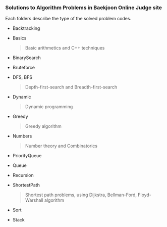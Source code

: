### Solutions to Algorithm Problems in Baekjoon Online Judge site

Each folders describe the type of the solved problem codes.

* Backtracking
* Basics

  > Basic arithmetics and C++ techniques
* BinarySearch
* Bruteforce
* DFS, BFS

  > Depth-first-search and Breadth-first-search
* Dynamic

  > Dynamic programming
* Greedy

  > Greedy algorithm
* Numbers

  >  Number theory and Combinatorics
* PriorityQueue
* Queue
* Recursion
* ShortestPath

  > Shortest path problems, using Dijkstra, Bellman-Ford, Floyd-Warshall algorithm
* Sort
* Stack
